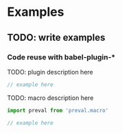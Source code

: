 # Examples

## TODO: write examples

### Code reuse with babel-plugin-\*

TODO: plugin description here

```js
// example here
```

TODO: macro description here

```js
import preval from 'preval.macro'

// example here
```
